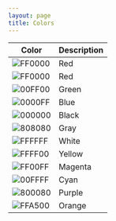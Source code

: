 ```yaml
---
layout: page
title: Colors
---
```


| Color | Description |
|-|-|
| ![FF0000](https://img.shields.io/badge/FF0000Label-FF0000Msg-FF0000) | Red           |
| ![FF0000](https://img.shields.io/badge/FF0000-FF0000) | Red           |
| ![00FF00](https://img.shields.io/badge/00FF00-00FF00) | Green         |
| ![0000FF](https://img.shields.io/badge/0000FF-0000FF) | Blue          |
| ![000000](https://img.shields.io/badge/000000-000000) | Black         |
| ![808080](https://img.shields.io/badge/808080-808080) | Gray          |
| ![FFFFFF](https://img.shields.io/badge/FFFFFF-FFFFFF) | White         |
| ![FFFF00](https://img.shields.io/badge/FFFF00-FFFF00) | Yellow        |
| ![FF00FF](https://img.shields.io/badge/FF00FF-FF00FF) | Magenta       |
| ![00FFFF](https://img.shields.io/badge/00FFFF-00FFFF) | Cyan          |
| ![800080](https://img.shields.io/badge/800080-800080) | Purple        |
| ![FFA500](https://img.shields.io/badge/FFA500-FFA500) | Orange        |


